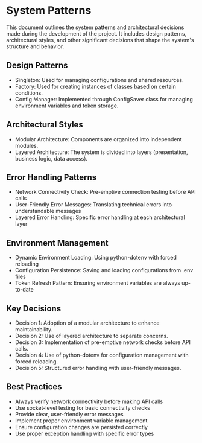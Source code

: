 # System Patterns

This document outlines the system patterns and architectural decisions made during the development of the project. It includes design patterns, architectural styles, and other significant decisions that shape the system's structure and behavior.

## Design Patterns
- Singleton: Used for managing configurations and shared resources.
- Factory: Used for creating instances of classes based on certain conditions.
- Config Manager: Implemented through ConfigSaver class for managing environment variables and token storage.

## Architectural Styles
- Modular Architecture: Components are organized into independent modules.
- Layered Architecture: The system is divided into layers (presentation, business logic, data access).

## Error Handling Patterns
- Network Connectivity Check: Pre-emptive connection testing before API calls
- User-Friendly Error Messages: Translating technical errors into understandable messages
- Layered Error Handling: Specific error handling at each architectural layer

## Environment Management
- Dynamic Environment Loading: Using python-dotenv with forced reloading
- Configuration Persistence: Saving and loading configurations from .env files
- Token Refresh Pattern: Ensuring environment variables are always up-to-date

## Key Decisions
- Decision 1: Adoption of a modular architecture to enhance maintainability.
- Decision 2: Use of layered architecture to separate concerns.
- Decision 3: Implementation of pre-emptive network checks before API calls.
- Decision 4: Use of python-dotenv for configuration management with forced reloading.
- Decision 5: Structured error handling with user-friendly messages.

## Best Practices
- Always verify network connectivity before making API calls
- Use socket-level testing for basic connectivity checks
- Provide clear, user-friendly error messages
- Implement proper environment variable management
- Ensure configuration changes are persisted correctly
- Use proper exception handling with specific error types